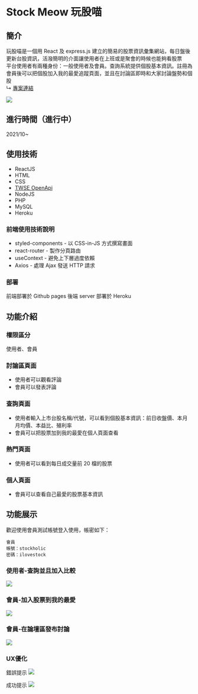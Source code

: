 # Stock Meow 玩股喵

## 簡介
玩股喵是一個用 React 及 express.js 建立的簡易的股票資訊彙集網站，每日盤後更新台股資訊，活潑簡明的介面讓使用者在上班或是聚會的時候也能夠看股票  
平台使用者有兩種身份：一般使用者及會員。查詢系統提供個股基本資訊。註冊為會員後可以把個股加入我的最愛追蹤頁面，並且在討論區即時和大家討論盤勢和個股  
 ↳ [專案連結](https://lucktanya33.github.io/StockMeow-Frontend/#/)  
 
 ![](https://i.imgur.com/az0EBuc.gif)

## 進行時間（進行中）
2021/10~

## 使用技術
* ReactJS
* HTML
* CSS
* [TWSE OpenApi](https://openapi.twse.com.tw/)
* NodeJS
* PHP
* MySQL
* Heroku

### 前端使用技術說明
* styled-components - 以 CSS-in-JS 方式撰寫畫面
* react-router - 製作分頁路由
* useContext - 避免上下層過度依賴
* Axios - 處理 Ajax 發送 HTTP 請求

### 部署
前端部署於 Github pages
後端 server 部署於 Heroku

## 功能介紹
### 權限區分
使用者、會員
### 討論區頁面
* 使用者可以觀看評論
* 會員可以發表評論

### 查詢頁面
* 使用者輸入上市台股名稱/代號，可以看到個股基本資訊：前日收盤價、本月月均價、本益比、殖利率
* 會員可以把股票加到我的最愛在個人頁面查看

### 熱門頁面
* 使用者可以看到每日成交量前 20 檔的股票

### 個人頁面
* 會員可以查看自己最愛的股票基本資訊



## 功能展示
歡迎使用會員測試帳號登入使用，帳密如下：
```
會員
帳號：stockholic
密碼：ilovestock
```
### 使用者-查詢並且加入比較
![](https://i.imgur.com/az0EBuc.gif)

### 會員-加入股票到我的最愛
![](https://i.imgur.com/KrYjKxR.gif)

### 會員-在論壇區發布討論
![](https://i.imgur.com/xMmI5Y2.gif)

### UX優化
錯誤提示
![](https://i.imgur.com/UDAfsDm.gif)

成功提示
![](https://i.imgur.com/8FdAI6j.gif)
